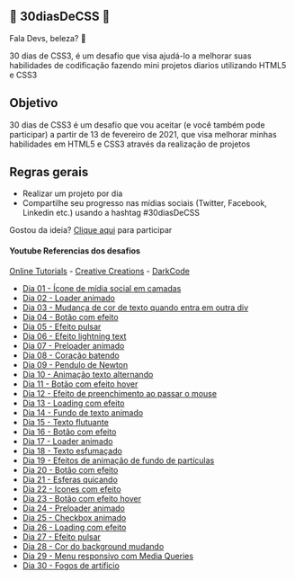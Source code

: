 ## 🚀 30diasDeCSS 🚀
 
 Fala Devs, beleza? 🖖

 30 dias de CSS3, é um desafio que visa ajudá-lo a melhorar suas habilidades de codificação fazendo mini projetos diarios utilizando HTML5 e CSS3 

 ## Objetivo

30 dias de CSS3 é um desafio que vou aceitar (e você também pode participar) a partir de 13 de fevereiro de 2021, que visa melhorar minhas habilidades em HTML5 e CSS3 através da realização de projetos 

## Regras gerais

* Realizar um projeto por dia
* Compartilhe seu progresso nas mídias sociais (Twitter, Facebook, Linkedin etc.) usando a hashtag #30diasDeCSS

Gostou da ideia? 
[Clique aqui](https://github.com/MilenaCarecho/30diasDeCSS/issues/1) para participar 

#### Youtube Referencias dos desafios
[Online Tutorials](https://www.youtube.com/channel/UCbwXnUipZsLfUckBPsC7Jog) - 
[Creative Creations](https://www.youtube.com/channel/UCOKmVksbzoKJKmtu7rlEM1A) - 
[DarkCode](https://www.youtube.com/channel/UCD3KVjbb7aq2OiOffuungzw)


* [Dia 01 - Ícone de mídia social em camadas](https://lh3.googleusercontent.com/GpVTFC2ixkU-SPsJjHYmM9igadl9NS6i4O8dnvjKwzM9_nKW71HMD6Gb0EZuJdAVlPdXeYyE3zMTS6xMmCCpFO8cMpHCkIemVbNo0AdflesrBSTMfQLPYZ0bi8aiOiDtknUzYewTtg0U5rcFt1qIuh4lJX8_QmgZc7HrfRzIVC22u5zZXFzMYCKawX1__e7gCLzQIG2RjUXkHP33VJwhqhovOv9rMhbNKHBQodGyPm85R9n0kPYq1bag_1dPhUoC17Mo-3pKTgNpr4my5ypkNIIO9fy74CwKVBC1-qvgP0JvWptkPa0LHjSnolpppvFx7y2GjpjOBnV9xtD0753_Xhoxj--V695ytLmvmWZJTMYPxrhfWSg57O5iglnn_XaMFb14b-vv5lr0EF5rPw64qJef_cbR9Y8diX7Xed67ebsUhilkr0iO_4nlEO0ihn0kMHKGwI5Jyd5t0Sj0HRzG5xjY2H2UBdUNaafnYBM_lrf0eRd59rb8vMu5xW7P_SoI5qFwmNPGLFFLuoCK4fCU5nsopT8XpfKmq7aTgZNwotSGWYWox9KyOKqJEImhPNxWvNcxhihXoT5UA3UI_Ttq2WMRx2dUNHlHHMGR6fBitsXnWkILajDsfrlojTJVbS2YurMKejxg-iYh9u8Ugvsiym9ntwe8YlKNQ9nkRUsMLc2PY9Ibisr_eNOYbaC8=w1302-h680-no?authuser=0)<a target = _blank></a>
* [Dia 02 - Loader animado](#id02)
* [Dia 03 - Mudança de cor de texto quando entra em outra div](#id03)
* [Dia 04 - Botão com efeito](#id04)
* [Dia 05 - Efeito pulsar](#id05)
* [Dia 06 - Efeito lightning text](#id06)
* [Dia 07 - Preloader animado](#id07)  
* [Dia 08 - Coração batendo](#id08)
* [Dia 09 - Pendulo de Newton](#id09)
* [Dia 10 - Animação texto alternando](#id10)
* [Dia 11 - Botão com efeito hover](#id11)
* [Dia 12 - Efeito de preenchimento ao passar o mouse](#id12)
* [Dia 13 - Loading com efeito](#id13)
* [Dia 14 - Fundo de texto animado](#id14)
* [Dia 15 - Texto flutuante](#id15)
* [Dia 16 - Botão com efeito](#id16)
* [Dia 17 - Loader animado](#id17)
* [Dia 18 - Texto esfumaçado](#id18)
* [Dia 19 - Efeitos de animação de fundo de partículas](#id19)
* [Dia 20 - Botão com efeito](#id20)
* [Dia 21 - Esferas quicando](#id21)
* [Dia 22 - Icones com efeito](#id22)
* [Dia 23 - Botão com efeito hover](#id23)
* [Dia 24 - Preloader animado](#id24)
* [Dia 25 - Checkbox animado](#id25)
* [Dia 26 - Loading com efeito](#id26)
* [Dia 27 - Efeito pulsar](#id27)
* [Dia 28 - Cor do background mudando](#id28)
* [Dia 29 - Menu responsivo com Media Queries](#id29)
* [Dia 30 - Fogos de artificio](#id30)



<!-- 


<h1 align= "center">
  Desafio dia 01 - Ícone de mídia social em camadas <a name="id01"></a>
</h1>

![Dia 01](https://lh3.googleusercontent.com/GpVTFC2ixkU-SPsJjHYmM9igadl9NS6i4O8dnvjKwzM9_nKW71HMD6Gb0EZuJdAVlPdXeYyE3zMTS6xMmCCpFO8cMpHCkIemVbNo0AdflesrBSTMfQLPYZ0bi8aiOiDtknUzYewTtg0U5rcFt1qIuh4lJX8_QmgZc7HrfRzIVC22u5zZXFzMYCKawX1__e7gCLzQIG2RjUXkHP33VJwhqhovOv9rMhbNKHBQodGyPm85R9n0kPYq1bag_1dPhUoC17Mo-3pKTgNpr4my5ypkNIIO9fy74CwKVBC1-qvgP0JvWptkPa0LHjSnolpppvFx7y2GjpjOBnV9xtD0753_Xhoxj--V695ytLmvmWZJTMYPxrhfWSg57O5iglnn_XaMFb14b-vv5lr0EF5rPw64qJef_cbR9Y8diX7Xed67ebsUhilkr0iO_4nlEO0ihn0kMHKGwI5Jyd5t0Sj0HRzG5xjY2H2UBdUNaafnYBM_lrf0eRd59rb8vMu5xW7P_SoI5qFwmNPGLFFLuoCK4fCU5nsopT8XpfKmq7aTgZNwotSGWYWox9KyOKqJEImhPNxWvNcxhihXoT5UA3UI_Ttq2WMRx2dUNHlHHMGR6fBitsXnWkILajDsfrlojTJVbS2YurMKejxg-iYh9u8Ugvsiym9ntwe8YlKNQ9nkRUsMLc2PY9Ibisr_eNOYbaC8=w1302-h680-no?authuser=0) <a positon="center"></a>

[Meu codigo](https://github.com/leokattah/30_dias_De_CSS/tree/main/Desafios/Dia1)

##### O que eu aprendi

* *Criar as camadas utilizando a tag `<span>`*
* *tranformação 2D ou 3D de um elemento [aqui](https://www.w3schools.com/cssref/css3_pr_transform.asp)*
* *[Transições CSS](https://www.w3schools.com/css/css3_transitions.asp)*
* *[Opacidade / transparência do CSS](https://www.w3schools.com/css/css_image_transparency.asp)*
* *[hover](https://www.w3schools.com/cssref/sel_hover.asp)*
* *[nth-child ()](https://www.w3schools.com/cssref/sel_nth-child.asp)*
 -->
